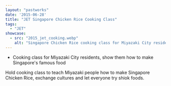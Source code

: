 ```yaml
---
layout: "pastworks"
date: '2015-06-28'
title: "JET Singapore Chicken Rice Cooking Class"
tags:
  - "JET"
showcase:
  - src: "2015_jet_cooking.webp"
    alt: "Singapore Chicken Rice cooking class for Miyazaki City residents, all come and have fun learn together."
---
```

- Cooking class for Miyazaki City residents, show them how to make Singapore's famous food

Hold cooking class to teach Miyazaki people how to make Singapore Chicken Rice, exchange cultures and let everyone try shiok foods.
